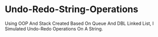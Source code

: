 # Undo-Redo-String-Operations
Using OOP And Stack Created Based On Queue And DBL Linked List, I Simulated Undo-Redo Operations On A String.
